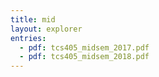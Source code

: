 ```yaml
---
title: mid
layout: explorer
entries:
  - pdf: tcs405_midsem_2017.pdf
  - pdf: tcs405_midsem_2018.pdf
---
```

